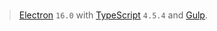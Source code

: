 #


> <a href="https://electron.atom.io/">Electron</a> `16.0` with <a href="https:/https://www.typescriptlang.org/">TypeScript</a> `4.5.4` and <a href="https://gulpjs.com/">Gulp</a>.

